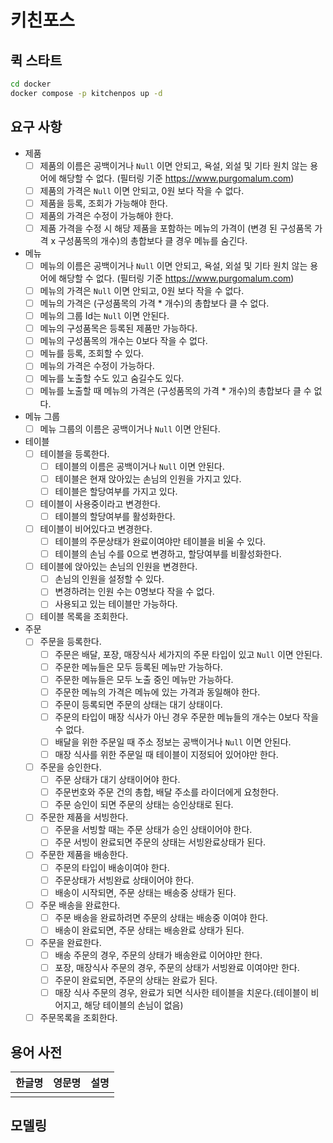 # 키친포스

## 퀵 스타트

```sh
cd docker
docker compose -p kitchenpos up -d
```

## 요구 사항

- 제품
  - [ ] 제품의 이름은 공백이거나 `Null` 이면 안되고, 욕설, 외설 및 기타 원치 않는 용어에 해당할 수 없다. (필터링 기준 https://www.purgomalum.com)
  - [ ] 제품의 가격은 `Null` 이면 안되고, 0원 보다 작을 수 없다.
  - [ ] 제품을 등록, 조회가 가능해야 한다.
  - [ ] 제품의 가격은 수정이 가능해야 한다.
  - [ ] 제품 가격을 수정 시 해당 제품을 포함하는 메뉴의 가격이 (변경 된 구성품목 가격 x 구성품목의 개수)의 총합보다 클 경우 메뉴를 숨긴다.
- 메뉴
  - [ ] 메뉴의 이름은 공백이거나 `Null` 이면 안되고, 욕설, 외설 및 기타 원치 않는 용어에 해당할 수 없다. (필터링 기준 https://www.purgomalum.com)
  - [ ] 메뉴의 가격은 `Null` 이면 안되고, 0원 보다 작을 수 없다.
  - [ ] 메뉴의 가격은 (구성품목의 가격 * 개수)의 총합보다 클 수 없다.
  - [ ] 메뉴의 그룹 Id는 `Null` 이면 안된다.
  - [ ] 메뉴의 구성품목은 등록된 제품만 가능하다.
  - [ ] 메뉴의 구성품목의 개수는 0보다 작을 수 없다.
  - [ ] 메뉴를 등록, 조회할 수 있다.
  - [ ] 메뉴의 가격은 수정이 가능하다.
  - [ ] 메뉴를 노출할 수도 있고 숨길수도 있다.
  - [ ] 메뉴를 노출할 때 메뉴의 가격은 (구성품목의 가격 * 개수)의 총합보다 클 수 없다.
- 메뉴 그룹
  - [ ] 메뉴 그룹의 이름은 공백이거나 `Null` 이면 안된다.
- 테이블
  - [ ] 테이블을 등록한다.
    - [ ] 테이블의 이름은 공백이거나 `Null` 이면 안된다.
    - [ ] 테이블은 현재 앉아있는 손님의 인원을 가지고 있다.
    - [ ] 테이블은 할당여부를 가지고 있다.
  - [ ] 테이블이 사용중이라고 변경한다.
    - [ ] 테이블의 할당여부를 활성화한다.
  - [ ] 테이블이 비어있다고 변경한다.
    - [ ] 테이블의 주문상태가 완료이여야만 테이블을 비울 수 있다.
    - [ ] 테이블의 손님 수를 0으로 변경하고, 할당여부를 비활성화한다.
  - [ ] 테이블에 앉아있는 손님의 인원을 변경한다.
    - [ ] 손님의 인원을 설정할 수 있다.
    - [ ] 변경하려는 인원 수는 0명보다 작을 수 없다.
    - [ ] 사용되고 있는 테이블만 가능하다.
  - [ ] 테이블 목록을 조회한다.
- 주문
  - [ ] 주문을 등록한다.
    - [ ] 주문은 배달, 포장, 매장식사 세가지의 주문 타입이 있고 `Null` 이면 안된다.
    - [ ] 주문한 메뉴들은 모두 등록된 메뉴만 가능하다.
    - [ ] 주문한 메뉴들은 모두 노출 중인 메뉴만 가능하다.
    - [ ] 주문한 메뉴의 가격은 메뉴에 있는 가격과 동일해야 한다.
    - [ ] 주문이 등록되면 주문의 상태는 대기 상태이다.
    - [ ] 주문의 타입이 매장 식사가 아닌 경우 주문한 메뉴들의 개수는 0보다 작을 수 없다.
    - [ ] 배달을 위한 주문일 때 주소 정보는 공백이거나 `Null` 이면 안된다.
    - [ ] 매장 식사를 위한 주문일 때 테이블이 지정되어 있어야만 한다.
  - [ ] 주문을 승인한다.
    - [ ] 주문 상태가 대기 상태이어야 한다.
    - [ ] 주문번호와 주문 건의 총합, 배달 주소를 라이더에게 요청한다.
    - [ ] 주문 승인이 되면 주문의 상태는 승인상태로 된다.
  - [ ] 주문한 제품을 서빙한다.
    - [ ] 주문을 서빙할 때는 주문 상태가 승인 상태이어야 한다.
    - [ ] 주문 서빙이 완료되면 주문의 상태는 서빙완료상태가 된다.
  - [ ] 주문한 제품을 배송한다.
    - [ ] 주문의 타입이 배송이여야 한다.
    - [ ] 주문상태가 서빙완료 상태이어야 한다.
    - [ ] 배송이 시작되면, 주문 상태는 배송중 상태가 된다.
  - [ ] 주문 배송을 완료한다.
    - [ ] 주문 배송을 완료하려면 주문의 상태는 배송중 이여야 한다.
    - [ ] 배송이 완료되면, 주문 상태는 배송완료 상태가 된다.
  - [ ] 주문을 완료한다.
    - [ ] 배송 주문의 경우, 주문의 상태가 배송완료 이어야만 한다.
    - [ ] 포장, 매장식사 주문의 경우, 주문의 상태가 서빙완료 이여야만 한다.
    - [ ] 주문이 완료되면, 주문의 상태는 완료가 된다.
    - [ ] 매장 식사 주문의 경우, 완료가 되면 식사한 테이블을 치운다.(테이블이 비어지고, 해당 테이블의 손님이 없음)
  - [ ] 주문목록을 조회한다.

## 용어 사전

| 한글명 | 영문명 | 설명 |
| --- | --- | --- |
|  |  |  |

## 모델링
